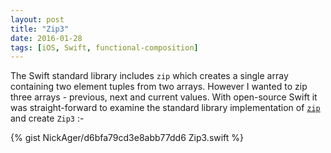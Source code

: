 ```yaml
---
layout: post
title: "Zip3"
date: 2016-01-28
tags: [iOS, Swift, functional-composition]
---
```

The Swift standard library includes `zip` which creates a single array containing two element tuples from two arrays. However I wanted  to zip three arrays - previous, next and current values. With open-source Swift it was straight-forward to examine the standard library implementation of [`zip`](https://github.com/apple/swift/blob/master/stdlib/public/core/Zip.swift) and create `Zip3` :-

{% gist NickAger/d6bfa79cd3e8abb77dd6 Zip3.swift %}
